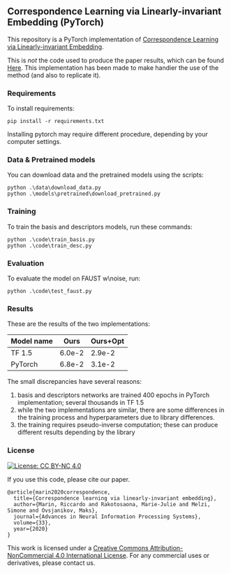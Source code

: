 ## Correspondence Learning via Linearly-invariant Embedding (PyTorch)

This repository is a PyTorch implementation of [Correspondence Learning via Linearly-invariant Embedding](https://arxiv.org/abs/2010.13136).

This is *not* the code used to produce the paper results, which can be found [Here](https://github.com/riccardomarin/Diff-FMaps).
This implementation has been made to make handier the use of the method (and also to replicate it).

### Requirements

To install requirements:

```setup
pip install -r requirements.txt
```
Installing pytorch may require different procedure, depending by your computer settings.

### Data & Pretrained models
You can download data and the pretrained models using the scripts:
```
python .\data\download_data.py
python .\models\pretrained\download_pretrained.py
```

### Training

To train the basis and descriptors models, run these commands:

```train
python .\code\train_basis.py
python .\code\train_desc.py
```

### Evaluation

To evaluate the model on FAUST w\noise, run:

```eval
python .\code\test_faust.py
```

### Results

These are the results of the two implementations:

| Model name         | Ours            | Ours+Opt       |
| ------------------ |---------------- | -------------- |
| TF 1.5             |     6.0e-2      |      2.9e-2    |
| PyTorch            |     6.8e-2      |      3.1e-2    |

The small discrepancies have several reasons:
1) basis and descriptors networks are trained 400 epochs in PyTorch implementation; several thousands in TF 1.5
2) while the two implementations are similar, there are some differences in the training process and hyperparameters due to library differences.
3) the training requires pseudo-inverse computation; these can produce different results depending by the library

### License
[![License: CC BY-NC 4.0](https://img.shields.io/badge/License-CC%20BY--NC%204.0-lightgrey.svg)](https://creativecommons.org/licenses/by-nc/4.0/)

If you use this code, please cite our paper.

```
@article{marin2020correspondence,
  title={Correspondence learning via linearly-invariant embedding},
  author={Marin, Riccardo and Rakotosaona, Marie-Julie and Melzi, Simone and Ovsjanikov, Maks},
  journal={Advances in Neural Information Processing Systems},
  volume={33},
  year={2020}
}
```

This work is licensed under a [Creative Commons Attribution-NonCommercial 4.0 International License](http://creativecommons.org/licenses/by-nc/4.0/). 
For any commercial uses or derivatives, please contact us.
